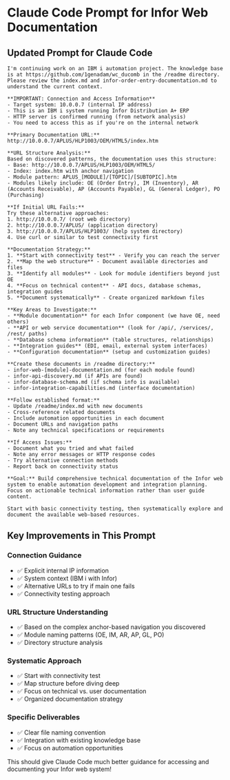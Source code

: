 # Claude Code Prompt for Infor Web Documentation

## Updated Prompt for Claude Code

```
I'm continuing work on an IBM i automation project. The knowledge base is at https://github.com/1genadam/wc_ducomb in the /readme directory. Please review the index.md and infor-order-entry-documentation.md to understand the current context.

**IMPORTANT: Connection and Access Information**
- Target system: 10.0.0.7 (internal IP address)
- This is an IBM i system running Infor Distribution A+ ERP
- HTTP server is confirmed running (from network analysis)
- You need to access this as if you're on the internal network

**Primary Documentation URL:**
http://10.0.0.7/APLUS/HLP1003/OEM/HTML5/index.htm

**URL Structure Analysis:**
Based on discovered patterns, the documentation uses this structure:
- Base: http://10.0.0.7/APLUS/HLP1003/OEM/HTML5/
- Index: index.htm with anchor navigation
- Module pattern: APLUS_[MODULE]/[TOPIC]/[SUBTOPIC].htm
- Modules likely include: OE (Order Entry), IM (Inventory), AR (Accounts Receivable), AP (Accounts Payable), GL (General Ledger), PO (Purchasing)

**If Initial URL Fails:**
Try these alternative approaches:
1. http://10.0.0.7/ (root web directory)
2. http://10.0.0.7/APLUS/ (application directory)
3. http://10.0.0.7/APLUS/HLP1003/ (help system directory)
4. Use curl or similar to test connectivity first

**Documentation Strategy:**
1. **Start with connectivity test** - Verify you can reach the server
2. **Map the web structure** - Document available directories and files
3. **Identify all modules** - Look for module identifiers beyond just OE
4. **Focus on technical content** - API docs, database schemas, integration guides
5. **Document systematically** - Create organized markdown files

**Key Areas to Investigate:**
- **Module documentation** for each Infor component (we have OE, need others)
- **API or web service documentation** (look for /api/, /services/, /rest/ paths)
- **Database schema information** (table structures, relationships)
- **Integration guides** (EDI, email, external system interfaces)
- **Configuration documentation** (setup and customization guides)

**Create these documents in /readme directory:**
- infor-web-[module]-documentation.md (for each module found)
- infor-api-discovery.md (if APIs are found)
- infor-database-schema.md (if schema info is available)
- infor-integration-capabilities.md (interface documentation)

**Follow established format:**
- Update /readme/index.md with new documents
- Cross-reference related documents
- Include automation opportunities in each document
- Document URLs and navigation paths
- Note any technical specifications or requirements

**If Access Issues:**
- Document what you tried and what failed
- Note any error messages or HTTP response codes
- Try alternative connection methods
- Report back on connectivity status

**Goal:** Build comprehensive technical documentation of the Infor web system to enable automation development and integration planning. Focus on actionable technical information rather than user guide content.

Start with basic connectivity testing, then systematically explore and document the available web-based resources.
```

## Key Improvements in This Prompt

### **Connection Guidance**
- ✅ Explicit internal IP information
- ✅ System context (IBM i with Infor)
- ✅ Alternative URLs to try if main one fails
- ✅ Connectivity testing approach

### **URL Structure Understanding**
- ✅ Based on the complex anchor-based navigation you discovered
- ✅ Module naming patterns (OE, IM, AR, AP, GL, PO)
- ✅ Directory structure analysis

### **Systematic Approach**
- ✅ Start with connectivity test
- ✅ Map structure before diving deep
- ✅ Focus on technical vs. user documentation
- ✅ Organized documentation strategy

### **Specific Deliverables**
- ✅ Clear file naming convention
- ✅ Integration with existing knowledge base
- ✅ Focus on automation opportunities

This should give Claude Code much better guidance for accessing and documenting your Infor web system!
